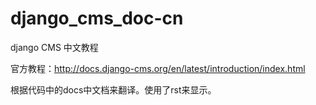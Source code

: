 # django_cms_doc-cn
django CMS 中文教程

官方教程：http://docs.django-cms.org/en/latest/introduction/index.html

根据代码中的docs中文档来翻译。使用了rst来显示。

